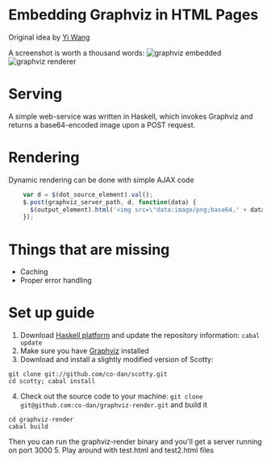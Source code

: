 # Embedding Graphviz in HTML Pages 

Original idea by [Yi Wang](https://github.com/wangkuiyi/graphviz-server/)

A screenshot is worth a thousand words:
![graphviz embedded](http://i.imgur.com/uMJbT.png)
![graphviz renderer](http://i.imgur.com/FJNMg.png)

# Serving 

A simple web-service was written in Haskell, which invokes Graphviz and returns a base64-encoded image upon a POST request.

# Rendering 

Dynamic rendering can be done with simple AJAX code

```javascript
    var d = $(dot_source_element).val();
    $.post(graphviz_server_path, d, function(data) {
      $(output_element).html('<img src=\"data:image/png;base64,' + data + '\" />');
    });
```

# Things that are missing  

- Caching
- Proper error handling 

# Set up guide 

1. Download [Haskell platform](http://hackage.haskell.org/platform/) and update the repository information:
    `cabal update`
2. Make sure you have [Graphviz](http://graphviz.org) installed
3. Download and install a slightly modified version of Scotty:
```
git clone git://github.com/co-dan/scotty.git   
cd scotty; cabal install
```
4. Check out the source code to your machine: 
`git clone git@github.com:co-dan/graphviz-render.git`
and build it
```
cd graphviz-render
cabal build
```
Then you can run the graphviz-render binary and you'll get a server running on port 3000
5. Play around with test.html and test2.html files
